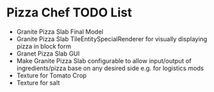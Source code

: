 # Pizza Chef TODO List
- Granite Pizza Slab Final Model
- Granite Pizza Slab TileEntitySpecialRenderer for visually displaying pizza in block form
- Granet Pizza Slab GUI
- Make Granite Pizza Slab configurable to allow input/output of ingredients/pizza base on any desired side e.g. for logistics mods
- Texture for Tomato Crop
- Texture for salt